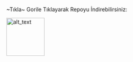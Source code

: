 
~Tıkla~ Gorile Tıklayarak Repoyu İndirebilirsiniz:

[<img alt="alt_text" width="100px" src="https://raw.githubusercontent.com/kerimmkirac/http-protocol-redirector/refs/heads/main/gorillaa.svg"/>](https://kerimmkirac.github.io/http-protocol-redirector/?r=cloudstreamrepo://raw.githubusercontent.com/kerimmkirac/cs-kerim/refs/heads/master/repo.json)
